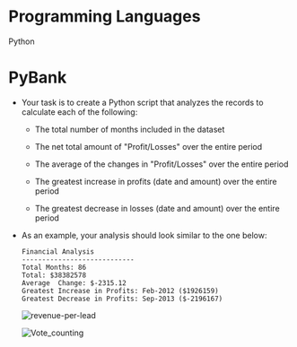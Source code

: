 
# Programming Languages
Python



# PyBank



* Your task is to create a Python script that analyzes the records to calculate each of the following:

  * The total number of months included in the dataset

  * The net total amount of "Profit/Losses" over the entire period

  * The average of the changes in "Profit/Losses" over the entire period

  * The greatest increase in profits (date and amount) over the entire period

  * The greatest decrease in losses (date and amount) over the entire period

* As an example, your analysis should look similar to the one below:

  ```text
  Financial Analysis
  ----------------------------
  Total Months: 86
  Total: $38382578
  Average  Change: $-2315.12
  Greatest Increase in Profits: Feb-2012 ($1926159)
  Greatest Decrease in Profits: Sep-2013 ($-2196167)
  ```
  
  ![revenue-per-lead](https://user-images.githubusercontent.com/71161293/110715463-4889b900-81d3-11eb-9793-6fad25061564.png)
  
  ![Vote_counting](https://user-images.githubusercontent.com/71161293/110715478-4de70380-81d3-11eb-858a-f8a7508bb700.png)




  

